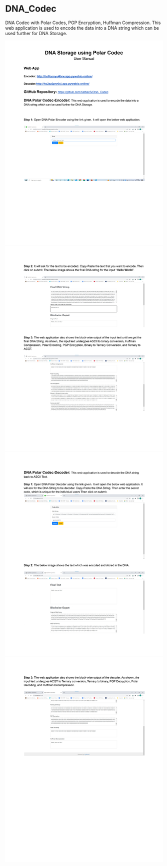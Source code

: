 # DNA_Codec
DNA Codec with Polar Codes, PGP Encryption, Huffman Compression. This web application is used to encode the data into a DNA string which can be used further for DNA Storage.

![User Manual 1](https://github.com/KathanS/DNA_Codec/blob/Final_Project/User%20Manual%20Images/User_Manual_026,053,099,165,174,429_page-0001.jpg?raw=true)
![User Manual 2](https://github.com/KathanS/DNA_Codec/blob/Final_Project/User%20Manual%20Images/User_Manual_026,053,099,165,174,429_page-0002.jpg?raw=true)
![User Manual 3](https://github.com/KathanS/DNA_Codec/blob/Final_Project/User%20Manual%20Images/User_Manual_026,053,099,165,174,429_page-0003.jpg?raw=true)
![User Manual 4](https://github.com/KathanS/DNA_Codec/blob/Final_Project/User%20Manual%20Images/User_Manual_026,053,099,165,174,429_page-0004.jpg?raw=true)
